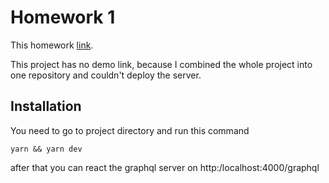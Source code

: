 # Homework 1

This homework [link](https://app.patika.dev/moduller/graphql/odev-01).

This project has no demo link, because I combined the whole project into one repository and couldn't deploy the server.

## Installation

You need to go to project directory and run this command

```
yarn && yarn dev
```

after that you can react the graphql server on http:/localhost:4000/graphql
